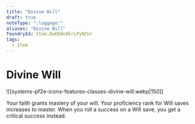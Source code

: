 ```yaml
---
title: "Divine Will"
draft: true
noteType: ":luggage:"
aliases: "Divine Will"
foundryId: Item.DwKEBe8ErLPyNCUr
tags:
  - Item
---
```


# Divine Will
![[systems-pf2e-icons-features-classes-divine-will.webp|150]]

Your faith grants mastery of your will. Your proficiency rank for Will saves increases to master. When you roll a success on a Will save, you get a critical success instead.
